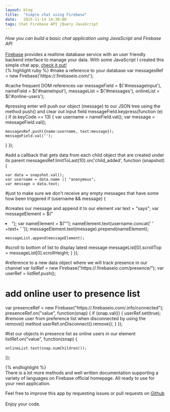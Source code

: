 ```yaml
---
layout: blog
title:  "Simple chat using Firebase"
date:   2015-11-14 14:30:00
tags: Chat Firebase API jQuery JavaScript
---
```


<i>How you can build a basic chat application using JavaScript and Firebase API</i>
<br/>
<br/>
<a href="http://www.firebase.com/" target="_new">Firebase</a> provides a realtime database service with an user friendly backend interface to manage your data. With some JavaScript I created this simple chat app, <a href="http://osterbergmarcus.github.io/chat/" target="_new">check it out!</a>
<br/>
{% highlight ruby %}
#make a reference to your database
var messagesRef = new Firebase('https://<your url>.firebaseio.com/');

#cache frequent DOM references
var messageField = $('#messageInput'),
nameField = $('#nameInput'),
messageList = $('#messages'),
onlineList = $('#online-users');

#pressing enter will push our object (message) to our JSON  tree using the method push() and clear out input field
messageField.keypress(function (e) {
  if (e.keyCode == 13) {
    var username = nameField.val();
    var message = messageField.val();

    messagesRef.push({name:username, text:message});
    messageField.val('');
  }
});

#add a callback that gets data from each child object that  are created under its parent
  messagesRef.limitToLast(10).on('child_added', function (snapshot) {

    var data = snapshot.val();
    var username = data.name || "anonymous";
    var message = data.text;

#just to make sure we don't receive any empty messages  that have some how been triggered
    if (username && message) {

#creates our message and append it to our element
    var text = "says";
    var messageElement = $("<li>");
    var nameElement = $("<strong class='name'></strong>");
    nameElement.text(username.concat(' ' +text+ ' '));
    messageElement.text(message).prepend(nameElement);

    messageList.append(messageElement);

#scroll to bottom of list to display latest message
    messageList[0].scrollTop = messageList[0].scrollHeight;
  }
  });

#reference to a new data object where we will track presence in our channel
  var listRef = new Firebase("https://<your-url>.firebaseio.com/presence/");
  var userRef = listRef.push();

# add online user to presence list
  var presenceRef = new Firebase("https://<your-url>.firebaseio.com/.info/connected");
  presenceRef.on("value", function(snap) {
    if (snap.val()) {
      userRef.set(true);
      #remove user from preference list when disconnected by using the remove() method
      userRef.onDisconnect().remove();
    }
  });

#list our objects in presence list as online users in our   element
  listRef.on("value", function(snap) {

    onlineList.text(snap.numChildren());
  });

{% endhighlight %}
<br/>
There is a lot more methods and well written documentation supporting a variety of languages on Firebase official homepage. All ready to use for your next application.

Feel free to improve this app by requesting issues or pull requests on <a href="https://github.com/osterbergmarcus/Firebase-chat-app" target="_new">Github</a>
<br/>
<br/>
Enjoy your code.

